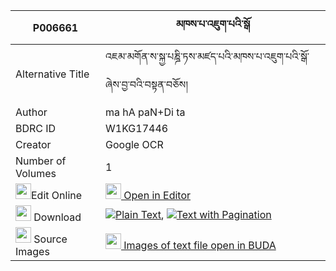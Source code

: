|P006661|མཁས་པ་འཇུག་པའི་སྒོ 
| --- | --- 
|Alternative Title |འཇམ་མགོན་ས་སྐྱ་པཎྜི་ཏས་མཛད་པའི་མཁས་པ་འཇུག་པའི་སྒོ་ཞེས་བྱ་བའི་བསྟན་བཅོས།
|Author| ma hA paN+Di ta
|BDRC ID | W1KG17446
|Creator | Google OCR
|Number of Volumes| 1
|<img width="25" src="https://img.icons8.com/color/25/000000/edit-property.png">Edit Online| [<img width="25" src="https://avatars.githubusercontent.com/u/45091458?s=200&v=4"> Open in Editor](http://editor.openpecha.org/P006661)
|<img width="25" src="https://img.icons8.com/fluent/48/000000/download-2.png"/>  Download | [![](https://img.icons8.com/color/20/000000/txt.png)Plain Text](https://github.com/Openpecha/P006661/releases/download/v1/khepa_jukpa_i_go_plain_P006661.zip), [![](https://img.icons8.com/color/20/000000/txt.png)Text with Pagination](https://github.com/Openpecha/P006661/releases/download/v1/khepa_jukpa_i_go_pages_P006661.zip)
|<img width="25" src="https://img.icons8.com/plasticine/100/000000/pictures-folder.png"/>  Source Images | [<img width="25" src="https://library.bdrc.io/icons/BUDA-small.svg"> Images of text file open in BUDA](https://library.bdrc.io/show/bdr:W1KG17446)